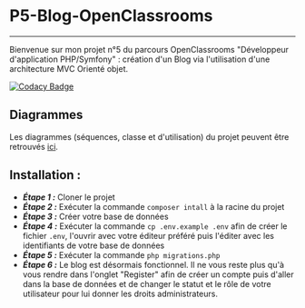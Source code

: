 # P5-Blog-OpenClassrooms
* * *

Bienvenue sur mon projet n°5 du parcours OpenClassrooms "Développeur d'application PHP/Symfony" : création d'un Blog via l'utilisation d'une architecture MVC Orienté objet. 

[![Codacy Badge](https://app.codacy.com/project/badge/Grade/0d2d01a1c64e4e4686d0bad75d9fe83f)](https://www.codacy.com/gh/NicolasHalberstadt/P5-Blog-OpenClassrooms/dashboard?utm_source=github.com&amp;utm_medium=referral&amp;utm_content=NicolasHalberstadt/P5-Blog-OpenClassrooms&amp;utm_campaign=Badge_Grade)

## Diagrammes
Les diagrammes (séquences, classe et d'utilisation) du projet peuvent être retrouvés [ici](https://github.com/NicolasHalberstadt/P5-Blog-OpenClassrooms/tree/master/Diagrammes).

## Installation :
- ***Étape 1 :*** Cloner le projet
- ***Étape 2 :*** Exécuter la commande `composer intall` à la racine du projet
- ***Étape 3 :*** Créer votre base de données 
- ***Étape 4 :*** Exécuter la commande `cp .env.example .env` afin de créer le fichier `.env`, l'ouvrir avec votre éditeur préféré puis l'éditer avec les identifiants de votre base de données
- ***Étape 5 :*** Exécuter la commande ``php migrations.php``
- ***Étape 6 :*** Le blog est désormais fonctionnel. Il ne vous reste plus qu'à vous rendre dans l'onglet "Register" afin de créer un compte puis d'aller dans la base de données et de changer le statut et le rôle de votre utilisateur pour lui donner les droits administrateurs.
